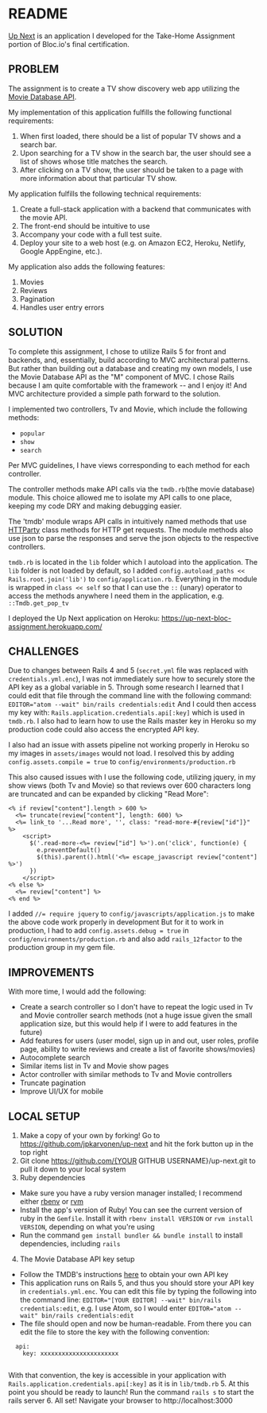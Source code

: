 # README

[Up Next](https://up-next-bloc-assignment.herokuapp.com/) is an application I developed for the Take-Home Assignment portion of Bloc.io's final certification.

## PROBLEM

The assignment is to create a TV show discovery web app utilizing the [Movie Database API](https://developers.themoviedb.org/3/getting-started).

My implementation of this application fulfills the following functional requirements:

1. When first loaded, there should be a list of popular TV shows and a search bar.
2. Upon searching for a TV show in the search bar, the user should see a list of shows whose title matches the search.
3. After clicking on a TV show, the user should be taken to a page with more information about that particular TV show.

My application fulfills the following technical requirements:

1. Create a full-stack application with a backend that communicates with the movie API.
2. The front-end should be intuitive to use
3. Accompany your code with a full test suite.
4. Deploy your site to a web host (e.g. on Amazon EC2, Heroku, Netlify, Google AppEngine, etc.).

My application also adds the following features:
1. Movies
2. Reviews
3. Pagination
4. Handles user entry errors


## SOLUTION

To complete this assignment, I chose to utilize Rails 5 for front and backends, and, essentially, build according to MVC architectural patterns. But rather than building out a database and creating my own models, I use the Movie Database API as the "M" component of MVC. I chose Rails because I am quite comfortable with the framework -- and I enjoy it! And MVC architecture provided a simple path forward to the solution.

I implemented two controllers, Tv and Movie, which include the following methods:
* `popular`
* `show`
* `search`

Per MVC guidelines, I have views corresponding to each method for each controller.

The controller methods make API calls via the `tmdb.rb`(the movie database) module. This choice allowed me to isolate my API calls to one place, keeping my code DRY and making debugging easier.

The 'tmdb' module wraps API calls in intuitively named methods that use [HTTParty](https://github.com/jnunemaker/httparty) class methods for HTTP get requests. The module methods also use json to parse the responses and serve the json objects to the respective controllers.

`tmdb.rb` is located in the `lib` folder which I autoload into the application. The `lib` folder is not loaded by default, so I added `config.autoload_paths << Rails.root.join('lib')` to `config/application.rb`. Everything in the module is wrapped in `class << self` so that I can use the `::` (unary) operator to access the methods anywhere I need them in the application, e.g. `::Tmdb.get_pop_tv`

I deployed the Up Next application on Heroku: https://up-next-bloc-assignment.herokuapp.com/

## CHALLENGES

Due to changes between Rails 4 and 5 (`secret.yml` file was replaced with `credentials.yml.enc`), I was not immediately sure how to securely store the API key as a global variable in 5. Through some research I learned that I could edit that file through the command line with the following command: `EDITOR="atom --wait" bin/rails credentials:edit` And I could then access my key with: `Rails.application.credentials.api[:key]` which is used in `tmdb.rb`. I also had to learn how to use the Rails master key in Heroku so my production code could also access the encrypted API key.

I also had an issue with assets pipeline not working properly in Heroku so my images in `assets/images` would not load. I resolved this by adding `config.assets.compile = true` to `config/environments/production.rb`

This also caused issues with I use the following code, utilizing jquery, in my show views (both Tv and Movie) so that reviews over 600 characters long are truncated and can be expanded by clicking "Read More":

```
<% if review["content"].length > 600 %>
  <%= truncate(review["content"], length: 600) %>
  <%= link_to '...Read more', '', class: "read-more-#{review["id"]}" %>
    <script>
      $('.read-more-<%= review["id"] %>').on('click', function(e) {
        e.preventDefault()
        $(this).parent().html('<%= escape_javascript review["content"] %>')
      })
    </script>
<% else %>
  <%= review["content"] %>
<% end %>
```

I added `//= require jquery` to `config/javascripts/application.js` to make the above code work properly in development But for it to work in production, I had to add `config.assets.debug = true` in `config/environments/production.rb` and also add `rails_12factor` to the production group in my gem file.

## IMPROVEMENTS

With more time, I would add the following:
* Create a search controller so I don't have to repeat the logic used in Tv and Movie controller search methods (not a huge issue given the small application size, but this would help if I were to add features in the future)
* Add features for users (user model, sign up in and out, user roles, profile page, ability to write reviews and create a list of favorite shows/movies)
* Autocomplete search
* Similar items list in Tv and Movie show pages
* Actor controller with similar methods to Tv and Movie controllers
* Truncate pagination
* Improve UI/UX for mobile

## LOCAL SETUP

1. Make a copy of your own by forking! Go to https://github.com/jpkarvonen/up-next and hit the fork button up in the top right
2. Git clone https://github.com/{YOUR GITHUB USERNAME}/up-next.git to pull it down to your local system
3. Ruby dependencies
  * Make sure you have a ruby version manager installed; I recommend either [rbenv](https://github.com/rbenv/rbenv) or [rvm](https://rvm.io/)
  * Install the app's version of Ruby! You can see the current version of ruby in the `Gemfile`. Install it with `rbenv install VERSION` or `rvm install VERSION`, depending on what you're using
  * Run the command `gem install bundler && bundle install` to install dependencies, including `rails`
4. The Movie Database API key setup
  * Follow the TMDB's instructions [here](https://developers.themoviedb.org/3/getting-started/introduction) to obtain your own API key  
  * This application runs on Rails 5, and thus you should store your API key in `credentials.yml.enc`. You can edit this file by typing the following into the command line: `EDITOR="[YOUR EDITOR] --wait" bin/rails credentials:edit`, e.g. I use Atom, so I would enter `EDITOR="atom --wait" bin/rails credentials:edit`
  * The file should open and now be human-readable. From there you can edit the file to store the key with the following convention:
  ```
    api:
      key: xxxxxxxxxxxxxxxxxxxxxx
      
   ```
   With that convention, the key is accessible in your application with `Rails.application.credentials.api[:key]` as it is in `lib/tmdb.rb`
5. At this point you should be ready to launch! Run the command `rails s` to start the rails server
6. All set! Navigate your browser to http://localhost:3000
